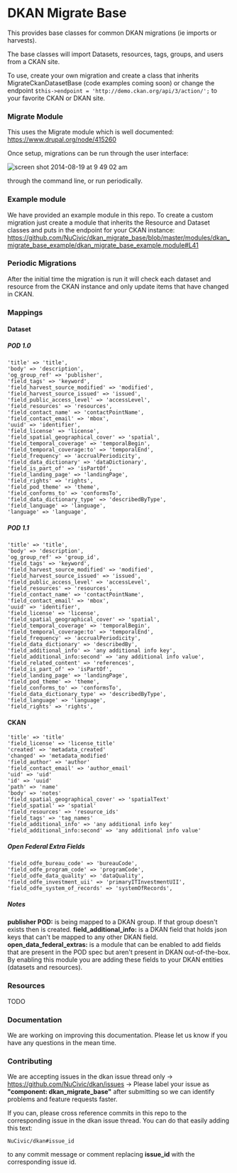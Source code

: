 DKAN Migrate Base
=================
This provides base classes for common DKAN migrations (ie imports or harvests).

The base classes will import Datasets, resources, tags, groups, and users from a CKAN site.

To use, create your own migration and create a class that inherits MigrateCkanDatasetBase (code examples coming soon) or change the endpoint ``$this->endpoint = 'http://demo.ckan.org/api/3/action/';`` to your favorite CKAN or DKAN site.

### Migrate Module
This uses the Migrate module which is well documented: https://www.drupal.org/node/415260

Once setup, migrations can be run through the user interface:

![screen shot 2014-08-19 at 9 49 02 am](https://cloud.githubusercontent.com/assets/512243/3968050/13c20b04-27b3-11e4-9365-3567a9adcc2d.png)

through the command line, or run periodically.

### Example module

We have provided an example module in this repo. To create a custom migration just create a module that inherits the Resource and Dataset classes and puts in the endpoint for your CKAN instance: https://github.com/NuCivic/dkan_migrate_base/blob/master/modules/dkan_migrate_base_example/dkan_migrate_base_example.module#L41

### Periodic Migrations
After the initial time the migration is run it will check each dataset and resource from the CKAN instance and only update items that have changed in CKAN.

### Mappings

#### Dataset

##### POD 1.0
```
'title' => 'title',
'body' => 'description',
'og_group_ref' => 'publisher',
'field_tags' => 'keyword',
'field_harvest_source_modified' => 'modified',
'field_harvest_source_issued' => 'issued',
'field_public_access_level' => 'accessLevel',
'field_resources' => 'resources',
'field_contact_name' => 'contactPointName',
'field_contact_email' => 'mbox',
'uuid' => 'identifier',
'field_license' => 'license',
'field_spatial_geographical_cover' => 'spatial',
'field_temporal_coverage' => 'temporalBegin',
'field_temporal_coverage:to' => 'temporalEnd',
'field_frequency' => 'accrualPeriodicity',
'field_data_dictionary' => 'dataDictionary',
'field_is_part_of' => 'isPartOf',
'field_landing_page' => 'landingPage',
'field_rights' => 'rights',
'field_pod_theme' => 'theme',
'field_conforms_to' => 'conformsTo',
'field_data_dictionary_type' => 'describedByType',
'field_language' => 'language',
'language' => 'language',
```

##### POD 1.1
```      
'title' => 'title',
'body' => 'description',
'og_group_ref' => 'group_id',
'field_tags' => 'keyword',
'field_harvest_source_modified' => 'modified',
'field_harvest_source_issued' => 'issued',
'field_public_access_level' => 'accessLevel',
'field_resources' => 'resources',
'field_contact_name' => 'contactPointName',
'field_contact_email' => 'mbox',
'uuid' => 'identifier',
'field_license' => 'license',
'field_spatial_geographical_cover' => 'spatial',
'field_temporal_coverage' => 'temporalBegin',
'field_temporal_coverage:to' => 'temporalEnd',
'field_frequency' => 'accrualPeriodicity',
'field_data_dictionary' => 'describedBy',
'field_additional_info' => 'any additional info key',
'field_additional_info:second' => 'any additional info value',
'field_related_content' => 'references',
'field_is_part_of' => 'isPartOf',
'field_landing_page' => 'landingPage',
'field_pod_theme' => 'theme',
'field_conforms_to' => 'conformsTo',
'field_data_dictionary_type' => 'describedByType',
'field_language' => 'language',
'field_rights' => 'rights',
```

#### CKAN
```
'title' => 'title'
'field_license' => 'license_title'
'created' => 'metadata_created'
'changed' => 'metadata_modified'
'field_author' => 'author'
'field_contact_email' => 'author_email'
'uid' => 'uid'
'id' => 'uuid'
'path' => 'name'
'body' => 'notes'
'field_spatial_geographical_cover' => 'spatialText'
'field_spatial' => 'spatial'
'field_resources' => 'resource_ids'
'field_tags' => 'tag_names'
'field_additional_info' => 'any additional info key'
'field_additional_info:second' => 'any additional info value'
```

##### Open Federal Extra Fields
```
'field_odfe_bureau_code' => 'bureauCode',
'field_odfe_program_code' => 'programCode',
'field_odfe_data_quality' => 'dataQuality',
'field_odfe_investment_uii' => 'primaryITInvestmentUII',
'field_odfe_system_of_records' => 'systemOfRecords',
```

##### Notes
**publisher POD:** is being mapped to a DKAN group. If that group doesn't exists then is created.
**field_additional_info:** is a DKAN field that holds json keys that can't be mapped to any other DKAN field. 
**open_data_federal_extras:** is a module that can be enabled to add fields that are present in the POD spec but aren't present in DKAN out-of-the-box. By enabling this module you are adding these fields to your DKAN entities (datasets and resources).

### Resources
TODO

### Documentation
We are working on improving this documentation. Please let us know if you have any questions in the mean time.


### Contributing

We are accepting issues in the dkan issue thread only -> https://github.com/NuCivic/dkan/issues -> Please label your issue as **"component: dkan_migrate_base"** after submitting so we can identify problems and feature requests faster.

If you can, please cross reference commits in this repo to the corresponding issue in the dkan issue thread. You can do that easily adding this text:

```
NuCivic/dkan#issue_id
``` 

to any commit message or comment replacing **issue_id** with the corresponding issue id.

